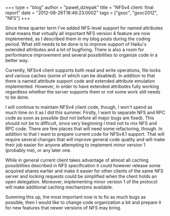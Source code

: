 +++
type = "blog"
author = "paweł_dziepak"
title = "NFSv4 client: final report"
date = "2012-08-26T18:46:23.000Z"
tags = ["gsoc", "gsoc2012", "NFS"]
+++

<p>Since three quarter term I've added NFS-level support for named attributes what means that virtually all important NFS version 4 feature are now implemented, as I described them in my blog posts during the coding period. What still needs to be done is to improve support of Haiku's extended attributes and a lot of bugfixing. There is also a room for performance improvement and several possibilities to organize code in a better way.</p>
<!--more-->
<p>Currently, NFSv4 client supports both read and write operations, file locks and various caches (some of which can be disabled). In addition to that there is named attribute support code and extended attribute emulation implemented. However, in order to have extended attributes fully working regardless whether the server supports them or not some work still needs to be done.</p>
<p>I will continue to maintain NFSv4 client code, though, I won't spend as much time on it as I did this summer. Firstly, I want to separate NFS and RPC code as soon as possible (but not before all major bugs are fixed). This should not be to difficult, since very beginning I tried not to mix NFS and RPC code. There are few places that will need some refactoring, though. In addition to that I want to prepare current code for NFSv4.1 support. That will require several changes that will improve general code quality and will make their job easier for anyone attempting to implement minor version 1 (probably me), or any later one.</p>
<p>While in general current client takes advantage of almost all caching possibilities described in NFS specification it could however release some acquired shares earlier and make it easier for other clients of the same NFS server and locking requests could be simplified when the client holds an open delegation. Moreover, implementing minor version 1 of the protocol will make additional caching mechanizms available.</p>
<p>Summing this up, the most important now is to fix as much bugs as possible, then I would like to change code organization a bit and prepare it for new features that newer versions of NFS may bring.</p>